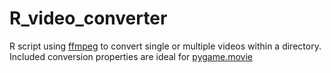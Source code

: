 # R_video_converter
R script using [ffmpeg](https://www.ffmpeg.org/) to convert single or multiple videos within a directory.
Included conversion properties are ideal for [pygame.movie](https://pygame.bitbucket.io/docs/pygame/ref/movie.html)
